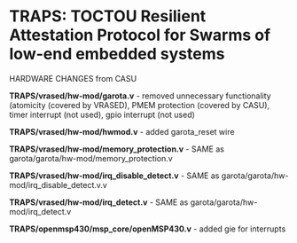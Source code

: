 # TRAPS: TOCTOU Resilient Attestation Protocol for Swarms of low-end embedded systems

HARDWARE CHANGES from CASU


**TRAPS/vrased/hw-mod/garota.v**          -  removed unnecessary functionality (atomicity (covered by VRASED), PMEM protection (covered by CASU), timer interrupt (not used), gpio interrupt (not used)

**TRAPS/vrased/hw-mod/hwmod.v**             - added garota_reset wire

**TRAPS/vrased/hw-mod/memory_protection.v** - SAME as garota/garota/hw-mod/memory_protection.v

**TRAPS/vrased/hw-mod/irq_disable_detect.v** - SAME as garota/garota/hw-mod/irq_disable_detect.v.v

**TRAPS/vrased/hw-mod/irq_detect.v** - SAME as garota/garota/hw-mod/irq_detect.v

**TRAPS/openmsp430/msp_core/openMSP430.v**          - added gie for interrupts
